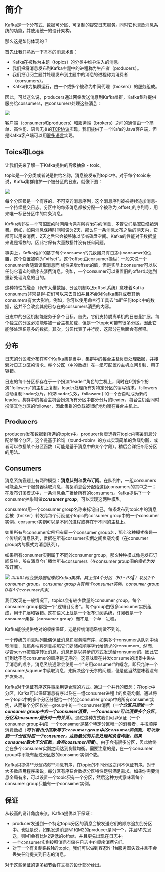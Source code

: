 # 简介
Kafka是一个分布式、数据可分区、可复制的提交日志服务。同时它也具备消息系统的功能，并使用统一的设计架构。

那么这是如何体现的？

首先让我们熟悉一下基本的消息术语：

* Kafka在被称为主题（topics）的分类中维护注入的消息。
* 我们把将消息发布到Kafka主题中的进程称为生产者（producers）。
* 我们把订阅主题并处理发布到主题中的消息的进程称为消费者（consumers）。
* Kafka作为集群运行，由一个或多个被称为中间代理（brokers）的服务组成。

因此，可以这么说，producers通过网络发送消息到Kafka集群，Kafka集群提供服务给consumers，由consumers处理这些消息：

 ![](http://kafka.apache.org/images/producer_consumer.png)

客户端（consumers和producers）和服务端（brokers）之间的通信由一个简单、高性能、语言无关的[TCP协议](https://kafka.apache.org/protocol.html)实现。我们提供了一个Kafa的Java客户端，但是Kafka客户端可以用[很多语言](https://cwiki.apache.org/confluence/display/KAFKA/Clients)实现。

## Toics和Logs
让我们先来了解一下Kafka提供的高级抽象 - topic。

topic是一个分类或者说是供给名称，消息被发布到topic中。对于每个topic来说，Kafka集群维护一个被分区的日志，就像下图：


![](http://kafka.apache.org/images/log_anatomy.png)

每个分区都是一个有序的、不可变的消息序列，这个消息序列被被持续追加消息-一个持续提交日志。分区中的每条消息都被分配一个被称为_offset_的序列号，用来唯一标记分区中的每条消息。

Kafka集群在一个可配置的时间段内保有所有发布的消息，不管它们是否已经被消费。例如，如果消息保持时间呗设为2天，那么在一条消息发布之后的两天内，它都可以用来消费，2天之后它会被移除以节省磁盘空间。Kafka的性能对于数据量来说是常数的，因此它保有大量数据并没有任何问题。

事实上，Kafka维护的基于每个consumer的元数据只有日志中consumer的位置，这个位置被称为"offset"。这个offset由consumer操纵：一般来说一个consumer会随着读取消息而  线性递增offset的值，但是实际上consumer可以以任何它喜欢的顺序去消费消息。例如，一个consumer可以重置旧的offset以达到重新处理消息的目的。

这种特性的融合（保有大量数据、分区机制以及offset系统）意味着Kafka consumers非常易得-它们可以来去自如并且不会对Kafka集群或者其他consumers有太大影响。例如，你可以使用命令行工具去"tail"任何topic中的数据，这并不会改变其他已存在的consumers消费的内容。

日志中的分区机制能服务于多个目标。首先，它们支持脱离单机的日志量扩展。每个独立的分区必须能够被一台主机加载，但是一个topic可能有很多分区，因此它能够处理任意多的数据。其次，分区代表了并行度，这部分在后面会有解释。

## 分布

日志的分区域分布在整个Kafka集群当中，集群中的每台主机负责处理数据，并接受对日志分区的请求。每个分区（中的数据）在一组可配置的主机之间复制，用于容错。

日志的每个分区都存在于一个扮演"leader"角色的主机上，同时在0到多个扮演"followers"的主机上复制。leader处理所有对特定分区的读写请求，followers被动复制leader分片。如果leader失效，followers中的一个会自动成为新的leader。集群中的每台主机会扮演所有分区中部分分片的leader，每台主机会同时扮演其他分区的follower，因此集群的负载被很好地均衡在每台主机上。

## Producers
producers发布数据到所选的topics中。producer负责选择在topic内哪条消息分配给哪个分区。这个是基于轮询（round-robin）的方式实现简单的负载均衡，或者可以依据某个分区函数（可能是基于消息中的某个字段）。稍后会详细介绍分区的用法。

## Consumers
消息系统答题上有两种模型：**消息队列**和**发布订阅**。在队列中，一组consumers可能会从一个服务器读取消息，每条消息会分配给这组consumers的其中之一；在发布订阅模式中，一条消息会广播给所有的consumers。Kafka提供了一个consumer抽象叫做***consumer group***，可以实现这两种模型。

consumers用一个consumer group名称来标记自己，每条发布到topic中的消息会被（broker）转发给每个订阅这个topic的consumer group中的一个consumer实例。consumer实例可以是不同的进程或存在于不同的主机上。

如果所有的consumer实例拥有同一个consumer group名，那么这种模式像是一个传统的消息队列，数据在所有consumer实例之间负载均衡（在consumer group内的模式为消息队列）。

如果所有consumer实例属于不同的consumer group，那么种种模式像是发布订阅系统，所有消息会广播给所有consumers（在consumer group间的模式为发布订阅）。

![](http://kafka.apache.org/images/consumer-groups.png)
#####_两台服务器组成的Kafka集群，其上有4个分区（P0 - P3）以及2个consumer group。consumer group A有两个consumer实例，consumer group B有4个consumer实例。_

我们发现在一般情况下，topics会有较少数量的consumer group，每个consumer group都是一个"逻辑订阅者"。每个group由很多consumer实例组成，用于扩展和容错。这在语义上就是一个发布订阅系统，订阅者是一个consumer集群（consumer group）而不是一个单一进程。

Kafka能够提供绝对的顺序保证，这是传统消息系统做不到的。

一个传统的消息队列能偶保证消息在服务端有序，如果多个consumer从队列中读取消息，则服务端将消息按照它们存储的顺序转发给请求的consumers。然而，尽管server按顺序转发消息，消息还是以异步的方式发送给consumer的，因此它们到达不同consumer的顺序是无序的。这意味着在并发consume的场景中丢失了消息的顺序。消息系统通常会使用一个"专用consumer"的概念，即只允许一个consumer从queue中读取消息，来解决这个无序的问题，但是这当然意味着没有并发处理。

Kafka对于保证有序这件事采用更合理的方式。通过一个并行的概念：在topic中分区，Kafka可以保证消息有序以及在一组consumer进程上的负载均衡。通过将一个topic中的多个分区分配给一个特定consumer group中的所有consumer实例，从而每个分区仅被一group中的一个consumer消费（**_一个分区只能被一个consumer group中的一个consumer消费，一个consumer可以消费多个分区，分区和consumer是多对一的关系_**）。通过这种方式我们可以保证（一个consumer group中的）一个consumer是某个特定分区唯一的消费者，并按顺序消费数据（**_可以看出分区数等于consumer group中的consumer实例数，可以做到一个分区对应一个consumer，达到最优的并发处理和负载均衡，如果consumer数大于分区数，会有consumer闲置_**）。由于会有很多分区，因此始终会在多个consumer实例之间达到负载均衡。需要注意的是，在一个consumer group中不能有超过分区数的consumer实例个数。

Kafka只提供**_分区内的_**消息有序，在topic的不同分区之间不保证有序。对于大多数应用程序来说，每分区有序结合数据分区特性足够满足需求。如果你需要消息全局有序，可以设置一个topic只有一个分区，然后这种方式意味着每个consumer group只能有一个consumer实例。

## 保证
从较高的设计角度来说，Kafka提供以下保证：

* producer发送到一个特定topic分区的消息会按发送它们的顺序追加到分区中。也就是说，如果发送消息M1和M2的producer是同一个，并且M1先发送，则M1会有比M2更低的offset，并且更先出现在日志中。
* 一个consumer实例按照消息存储在日志中的顺序消费它们。
* 对于一个有复制系数N的topic，我们可以做到容忍N-1台服务器失效并且不会丢失任何提交到日志的消息。

对于这些保证的更多细节会在文档的设计部分给出。






